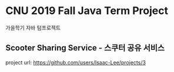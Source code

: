 # CNU 2019 Fall Java Term Project 
가을학기 자바 텀프로젝트

## Scooter Sharing Service - 스쿠터 공유 서비스


project url: https://github.com/users/Isaac-Lee/projects/3
